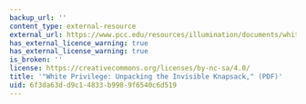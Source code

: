 ```yaml
---
backup_url: ''
content_type: external-resource
external_url: https://www.pcc.edu/resources/illumination/documents/white-privilege-essay-mcintosh.pdf
has_external_licence_warning: true
has_external_license_warning: true
is_broken: ''
license: https://creativecommons.org/licenses/by-nc-sa/4.0/
title: '"White Privilege: Unpacking the Invisible Knapsack," (PDF)'
uid: 6f3da63d-d9c1-4833-b998-9f6540c6d519
---
```

